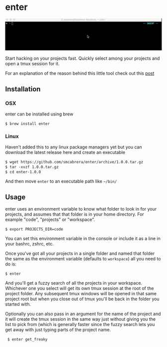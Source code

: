 # enter
![usage](screencast.gif)

Start hacking on your projects fast. Quickly select among your projects and open a tmux session for it. 

For an explanation of the reason behind this little tool check out this [post](http://smcabrera.github.io/enter-enter/)

## Installation

### OSX

enter can be installed using brew

    $ brew install enter

### Linux

Haven't added this to any linux package managers yet but you can download the latest release here and create an executable 

```
$ wget https://github.com/smcabrera/enter/archive/1.0.0.tar.gz
$ tar -xvzf 1.0.0.tar.gz
$ cd enter-1.0.0
```

And then move `enter` to an executable path like `~/bin/`

## Usage

enter uses an environment variable to know what folder to look in for your projects, and assumes that that folder is in your home directory. For example "code", "projects" or "workspace".

```
$ export PROJECTS_DIR=code
```

You can set this environment variable in the console or include it as a line in your bashrc, zshrc, etc.

Once you've got all your projects in a single folder and named that folder the same as the environment variable (defaults to `workspace`) all you need to do is:

```
$ enter
```

And you'll get a fuzzy search of all the projects in your workspace. Whichever one you select will get its own tmux session at the root of the project folder. Any subsequent tmux windows will be opened in that same project root but when you close out of tmux you'll be back in the folder you started with.

Optionally you can also pass in an argument for the name of the project and it will create the tmux session in the same way just without giving you the list to pick from (which is generally faster since the fuzzy search lets you get away with just typing parts of the project name. 

```
 $ enter get_freaky
```



